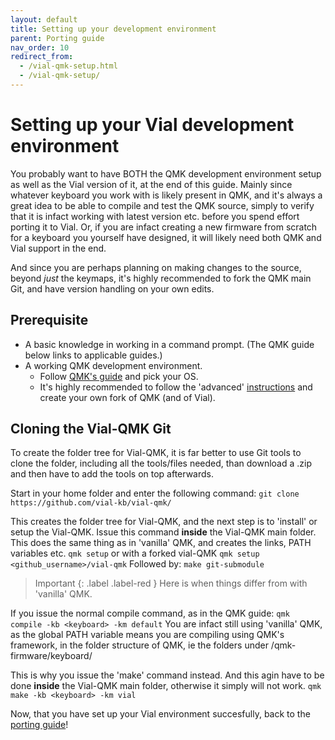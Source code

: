 ```yaml
---
layout: default
title: Setting up your development environment
parent: Porting guide
nav_order: 10
redirect_from:
  - /vial-qmk-setup.html
  - /vial-qmk-setup/
---
```


# Setting up your Vial development environment

You probably want to have BOTH the QMK development environment setup as well as the Vial version of it, at the end of this guide. Mainly since whatever keyboard you work with is likely present in QMK, 
and it's always a great idea to be able to compile and test the QMK source, simply to verify that it is infact working with latest version etc. before you spend effort porting it to Vial. Or, if you are 
infact creating a new firmware from scratch for a keyboard you yourself have designed, it will likely need both QMK and Vial support in the end.

And since you are perhaps planning on making changes to the source, beyond *just* the keymaps, it's highly recommended to fork the QMK main Git, and have version handling on your own edits.

## Prerequisite

* 	A basic knowledge in working in a command prompt. (The QMK guide below links to applicable guides.)
* 	A working QMK development environment.
	* 	Follow [QMK's guide](https://docs.qmk.fm/#/newbs_getting_started?id=setting-up-your-qmk-environment) and pick your OS.
	*	It's highly recommended to follow the 'advanced' [instructions](https://docs.qmk.fm/#/getting_started_github) and create your own fork of QMK (and of Vial).
	

## Cloning the Vial-QMK Git

To create the folder tree for Vial-QMK, it is far better to use Git tools to clone the folder, including all the tools/files needed, than download a .zip and then have to add the tools on top afterwards.

Start in your home folder and enter the following command:
```git clone https://github.com/vial-kb/vial-qmk/ ```

This creates the folder tree for Vial-QMK, and the next step is to 'install' or setup the Vial-QMK. Issue this command **inside** the Vial-QMK main folder. 
This does the same thing as in 'vanilla' QMK, and creates the links, PATH variables etc.
```qmk setup``` or with a forked vial-QMK ```qmk setup <github_username>/vial-qmk```
Followed by:
```make git-submodule```


> Important
> {: .label .label-red }
>Here is when things differ from with 'vanilla' QMK.

If you issue the normal compile command, as in the QMK guide:
```qmk compile -kb <keyboard> -km default```
You are infact still using 'vanilla' QMK, as the global PATH variable means you are compiling using QMK's framework, in the folder structure of QMK, ie the folders under /qmk-firmware/keyboard/

This is why you issue the 'make' command instead. And this agin have to be done **inside** the Vial-QMK main folder, otherwise it simply will not work.
```qmk make -kb <keyboard> -km vial```

Now, that you have set up your Vial environment succesfully, back to the [porting guide](http://https://get.vial.today/docs/porting-to-vial.html)!
